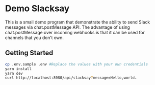 # Demo Slacksay

This is a small demo program that demonstrate the ability to send Slack messages via chat.postMessage API.
The advantage of using chat.postMessage over incoming webhooks is that it can be used for channels that you don't own.

## Getting Started


```bash
cp .env.sample .env #Replace the values with your own credentials
yarn install
yarn dev
curl http://localhost:8080/api/slacksay?message=Hello,world. 
```